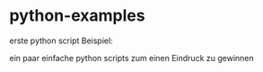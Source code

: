 # python-examples
erste python script Beispiel:

ein paar einfache python scripts zum einen Eindruck zu gewinnen
